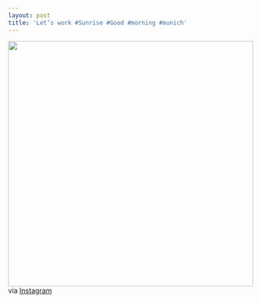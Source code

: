 ```yaml
---
layout: post
title: 'Let’s work #Sunrise #Good #morning #munich'
---
```


<p><img class="img-responsive" src="http://distilleryimage0.s3.amazonaws.com/cb33e45c702f11e28dba22000a1f97e5_7.jpg" width="500" class="img-polaroid"/><br />
via <a href="http://instagr.am/p/VYaCSlmVs8">Instagram</a></p>
